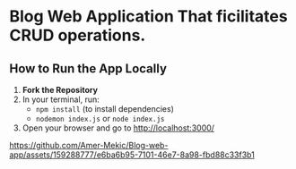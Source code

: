# Blog Web Application That ficilitates CRUD operations.

## How to Run the App Locally
1. **Fork the Repository**
2. In your terminal, run:
   - `npm install` (to install dependencies)
   - `nodemon index.js` or `node index.js`
3. Open your browser and go to [http://localhost:3000/](http://localhost:3000/)

https://github.com/Amer-Mekic/Blog-web-app/assets/159288777/e6ba6b95-7101-46e7-8a98-fbd88c33f3b1

